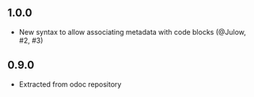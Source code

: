 1.0.0
-----

- New syntax to allow associating metadata with code blocks 
  (@Julow, #2, #3)

0.9.0
-----

- Extracted from odoc repository

